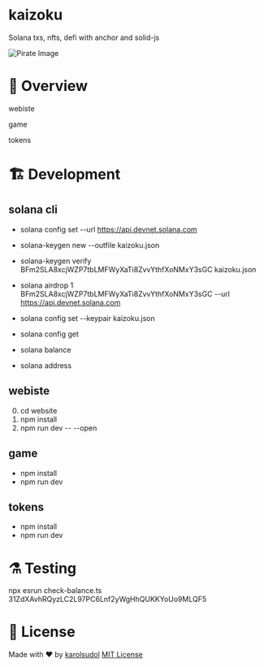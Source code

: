 # kaizoku

Solana txs, nfts, defi with anchor and solid-js

![Pirate Image](https://nftstorage.link/ipfs/bafybeifdzsne2dcf2encdizdt55hdkpqolcauwtizuxkbofpb5ewigtbqy/3649.jpeg)



# 📃 Overview

webiste

game

tokens


# 🏗️ Development

## solana cli

- solana config set --url https://api.devnet.solana.com 

- solana-keygen new --outfile kaizoku.json

- solana-keygen verify BFm2SLA8xcjWZP7tbLMFWyXaTi8ZvvYthfXoNMxY3sGC kaizoku.json 

- solana airdrop 1 BFm2SLA8xcjWZP7tbLMFWyXaTi8ZvvYthfXoNMxY3sGC --url https://api.devnet.solana.com

- solana config set --keypair kaizoku.json

- solana config get  

- solana balance

- solana address

## webiste

0. cd website
1. npm install
2. npm run dev -- --open

## game

- npm install
- npm run dev

## tokens

- npm install
- npm run dev



# ⚗️ Testing

npx esrun check-balance.ts 31ZdXAvhRQyzLC2L97PC6Lnf2yWgHhQUKKYoUo9MLQF5

# 📄 License
Made with ❤️ by [karolsudol](https://github.com/karolsudol)
[MIT License](https://opensource.org/licenses/MIT)

